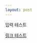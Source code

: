 ```yaml
---
layout: post
---
```


입력 테스트

[링크 테스트][jkf]

[jkf]: (2016-05-20-this-post-demonstrates-post-content-styles.md)
